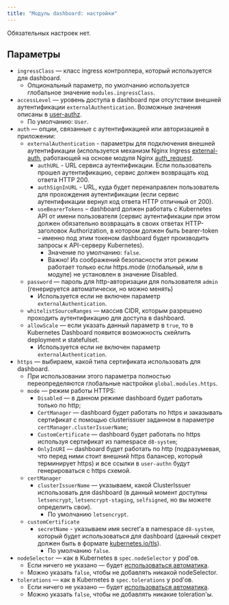 ```yaml
---
title: "Модуль dashboard: настройки"
---
```


Обязательных настроек нет.

## Параметры
* `ingressClass` — класс ingress контроллера, который используется для dashboard.
    * Опциональный параметр, по умолчанию используется глобальное значение `modules.ingressClass`.
* `accessLevel` — уровень доступа в dashboard при отсутствии внешней аутентификации `externalAuthentication`. Возможные значения описаны в [user-authz](../../modules/140-user-authz/).
    * По умолчанию: `User`.
* `auth` — опции, связанные с аутентификацией или авторизацией в приложении:
    * `externalAuthentication` - параметры для подключения внешней аутентификации (используется механизм Nginx Ingress [external-auth](https://kubernetes.github.io/ingress-nginx/examples/auth/external-auth/), работающей на основе модуля Nginx [auth_request](http://nginx.org/en/docs/http/ngx_http_auth_request_module.html).
         * `authURL` - URL сервиса аутентификации. Если пользователь прошел аутентификацию, сервис должен возвращать код ответа HTTP 200.
         * `authSignInURL` - URL, куда будет перенаправлен пользователь для прохождения аутентификации (если сервис аутентификации вернул код ответа HTTP отличный от 200).
         * `useBearerTokens` – dashboard должен работать с Kubernetes API от имени пользователя (сервис аутентификации при этом должен обязательно возвращать в своих ответах HTTP-заголовок Authorization, в котором должен быть bearer-token – именно под этим токеном dashboard будет производить запросы к API-серверу Kubernetes).
             * Значение по умолчанию: `false`.
             * Важно! Из соображений безопасности этот режим работает только если https.mode (глобальный, или в модуле) не установлен в значение Disabled.
    * `password` — пароль для http-авторизации для пользователя `admin` (генерируется автоматически, но можно менять)
         * Используется если не включен параметр `externalAuthentication`.
    * `whitelistSourceRanges` — массив CIDR, которым разрешено проходить аутентификацию для доступа в dashboard.
    * `allowScale` — если указать данный параметр в `true`, то в Kubernetes Dashboard появится возможность скейлить deployment и statefulset.
         * Используется если не включен параметр `externalAuthentication`.
* `https` — выбираем, какой типа сертификата использовать для dashboard.
    * При использовании этого параметра полностью переопределяются глобальные настройки `global.modules.https`.
    * `mode` — режим работы HTTPS:
        * `Disabled` — в данном режиме dashboard будет работать только по http;
        * `CertManager` — dashboard будет работать по https и заказывать сертификат с помощью clusterissuer заданном в параметре `certManager.clusterIssuerName`;
        * `CustomCertificate` — dashboard будет работать по https используя сертификат из namespace `d8-system`;
        * `OnlyInURI` — dashboard будет работать по http (подразумевая, что перед ними стоит внешний https балансер, который терминирует https) и все ссылки в `user-authn` будут генерироваться с https схемой.
    * `certManager`
      * `clusterIssuerName` — указываем, какой ClusterIssuer использовать для dashboard (в данный момент доступны `letsencrypt`, `letsencrypt-staging`, `selfsigned`, но вы можете определить свои).
        * По умолчанию `letsencrypt`.
    * `customCertificate`
      * `secretName` - указываем имя secret'а в namespace `d8-system`, который будет использоваться для dashboard (данный секрет должен быть в формате [kubernetes.io/tls](https://kubernetes.github.io/ingress-nginx/user-guide/tls/#tls-secrets)).
        * По умолчанию `false`.
* `nodeSelector` — как в Kubernetes в `spec.nodeSelector` у pod'ов.
    * Если ничего не указано — будет [использоваться автоматика](../../#выделение-узлов-под-определенный-вид-нагрузки).
    * Можно указать `false`, чтобы не добавлять никакой nodeSelector.
* `tolerations` — как в Kubernetes в `spec.tolerations` у pod'ов.
    * Если ничего не указано — будет [использоваться автоматика](../../#выделение-узлов-под-определенный-вид-нагрузки).
    * Можно указать `false`, чтобы не добавлять никакие toleration'ы.
